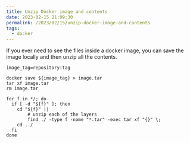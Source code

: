 ```yaml
---
title: Unzip Docker image and contents
date: 2023-02-15 21:09:30
permalink: /2023/02/15/unzip-docker-image-and-contents
tags:
  - docker
---
```


If you ever need to see the files inside a docker image, you can save the image locally and then unzip all the contents.

```shell
image_tag=repository:tag

docker save ${image_tag} > image.tar
tar xf image.tar
rm image.tar

for f in */; do
  if [ -d "${f}" ]; then
    cd "${f}" ||
        # unzip each of the layers
        find ./ -type f -name "*.tar" -exec tar xf "{}" \;
    cd ../
  fi
done
```
